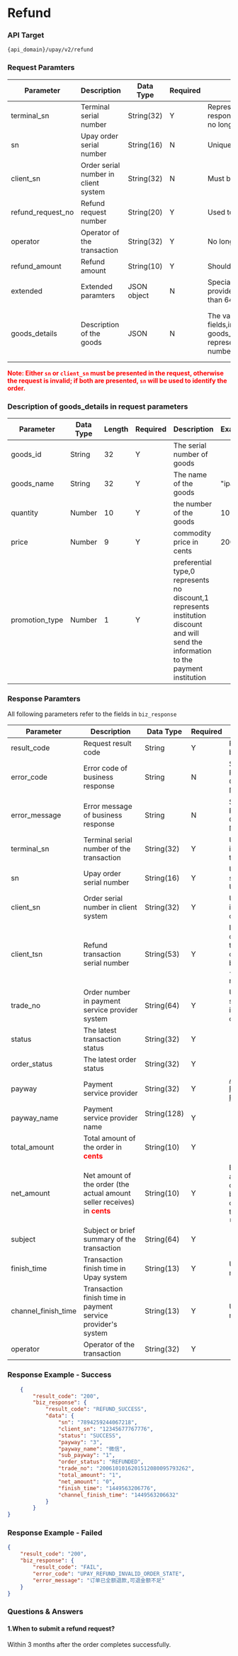 # Refund

### API Target

    {api_domain}/upay/v2/refund

### Request Paramters

Parameter | Description | Data Type | Required | Note | Example
--------- | ------ | ----- | ------- | --- | ----
terminal_sn | Terminal serial number | String(32) | Y | Represents a unique identifier of a Upay terminal; returned in responses for requesting activation or check-in; number string no longer than 32 characters. | "00101010029201012912"
sn | Upay order serial number | String(16) | N | Unique order serial number in Upay system | "7892259488292938"
client_sn | Order serial number in client system | String(32) | N | Must be unique in client system; no longer than 32 characters. | "18348290098298292838"
refund_request_no | Refund request number | String(20) | Y | Used to prevent duplicate refund requests | "23030349"
operator | Operator of the transaction | String(32) | Y | No longer than 32 characters | "Obama"
refund_amount | Refund amount | String(10) | Y | Should be less or equal to the total amount of the order | "100"
extended | Extended paramters | JSON object | N | Special parameters that will be passed along to payment providers by Upay server. 24 fields at most, with keys no longer than 64 characters and values no longer than 256 characters. | { "goods_tag": "beijing"}
goods_details | Description of the goods | JSON | N | The value of goods_details is Array,each element contains five fields,including goods_id,goods_name,quantity,price,promotion_type,respectively represent the serial number of goods,the name of the goods,the number of the goods,commodity price,preferential type | "goods_details": [{"goods_id": "wx001","goods_name": "mac pro","quantity": 1,"price": 2,"promotion_type": 0},{"goods_id": "wx002","goods_name":"tesla","quantity": 1,"price": 2,"promotion_type": 1}]

<font color="red"><b>Note: Either <code>sn</code> or <code>client_sn</code> must be presented in the request, otherwise the request is invalid; if both are presented, <code>sn</code> will be used to identify the order.</b></font>

### Description of goods_details in request parameters

Parameter | Data Type | Length | Required | Description | Example
--------- | ------ | ----- | -------| ------------- | ----
goods_id       | String | 32 | Y | The serial number of goods |
goods_name     | String | 32 | Y | The name of the goods    | "ipad"
quantity       | Number | 10 | Y | the number of the goods  |  10
price          | Number | 9  | Y | commodity price in cents | 2000
promotion_type | Number | 1  | Y | preferential type,0 represents no discount,1 represents institution discount and will send the information to the payment institution | 


### Response Paramters

All following parameters refer to the fields in `biz_response`

Parameter | Description | Data Type | Required | Note | Example
--------- | ------ | ----- | -------| --- | ----
result_code | Request result code | String | Y | Result code of business response | "REFUND_SUCCESS"
error_code | Error code of business response | String | N | See "Business Response Error Codes and Messages" | "ACCOUNT_BALANCE_NOT_ENOUGH"
error_message | Error message of business response | String | N | See "Business Response Error Codes and Messages" | "商户余额不足"
terminal_sn | Terminal serial number of the transaction | String(32) | Y | Used by Upay to identify a unique terminal | "01939202039923029"
sn | Upay order serial number | String(16) | Y | Unique order serial number in Upay system | "7892259488292938"
client_sn | Order serial number in client system | String(32) | Y | Used by client to identify its own order | "7654321132"
client_tsn | Refund transaction serial number | String(53) | Y | Indicates the most current transaction of this order. It is basically client_sn + '-' + refund_request_no | "7654321132-123"
trade_no | Order number in payment service provider system | String(64) | Y | Used by payment service provider to identify its own order | "2013112011001004330000121536"
status | The latest transaction status | String(32) | Y |  | "SUCCESS"
order_status | The latest order status | String(32) | Y |  | "PAID"
payway  | Payment service provider |  String(32)   | Y  | [Appendix-Payment Service Providers](https://doc.shouqianba.com/en/api/transaction/appendix.html) |  "3"
payway_name  |  Payment service provider name |  String(128)   | Y  |   |  "微信"
total_amount | Total amount of the order in <font color="red" style="font-weight: bold;">cents</font> | String(10) | Y |  | "10000"
net_amount | Net amount of the order (the actual amount seller receives) in <font color="red" style="font-weight: bold;">cents</font> | String(10) | Y | Equals to total amount if the order has not been refunded, otherwise equals to `total amount - refund amount` | "0"
subject | Subject or brief summary of the transaction | String(64) | Y |  | "Pizza"
finish_time | Transaction finish time in Upay system | String(13) | Y | Unix Timestamp in milliseconds | "1449646835244"
channel_finish_time | Transaction finish time in payment service provider's system | String(13) | Y | Unix Timestamp in milliseconds | "1449646835244"
operator | Operator of the transaction | String(32) | Y |  | "Peter"

### Response Example - Success

```json
    {
        "result_code": "200",
        "biz_response": {
            "result_code": "REFUND_SUCCESS",
            "data": {
                "sn": "7894259244067218",
                "client_sn": "12345677767776",
                "status": "SUCCESS",
                "payway": "3",
                "payway_name": "微信",
                "sub_payway": "1",
                "order_status": "REFUNDED",
                "trade_no": "2006101016201512080095793262",
                "total_amount": "1",
                "net_amount": "0",
                "finish_time": "1449563206776",
                "channel_finish_time": "1449563206632"
            }
        }
}
```

### Response Example - Failed

```json
{
    "result_code": "200",
    "biz_response": {
        "result_code": "FAIL",
        "error_code": "UPAY_REFUND_INVALID_ORDER_STATE",
        "error_message": "订单已全额退款,可退金额不足"
    }
}
```

### Questions & Answers

#### 1.When to submit a refund request?
Within 3 months after the order completes successfully.
